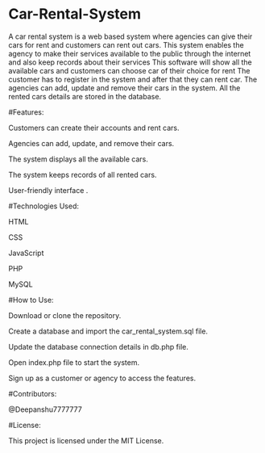 # Car-Rental-System
A car rental system is a web based system where agencies can give their cars for rent and customers can rent out cars.  This system enables the agency to make their services available to the public through the internet and also keep records about their services This software will show all the available cars and customers can choose car of their choice for rent  The customer has to register in the system and after that they can rent car. The agencies can add, update and remove their cars in the system. All the rented cars details are stored in the database.


#Features:

Customers can create their accounts and rent cars.

Agencies can add, update, and remove their cars.

The system displays all the available cars.

The system keeps records of all rented cars.

User-friendly interface
.

#Technologies Used:

HTML

CSS

JavaScript

PHP

MySQL


#How to Use:

Download or clone the repository.

Create a database and import the car_rental_system.sql file.

Update the database connection details in db.php file.

Open index.php file to start the system.

Sign up as a customer or agency to access the features.


#Contributors:

@Deepanshu7777777

#License:

This project is licensed under the MIT License.
